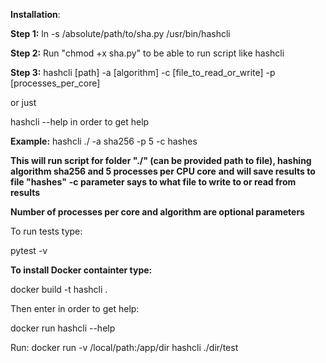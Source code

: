 **Installation**:

**Step 1:**
ln -s /absolute/path/to/sha.py /usr/bin/hashcli

**Step 2:**
Run "chmod +x sha.py" to be able to run script like hashcli

**Step 3:**
hashcli [path] -a [algorithm] -c [file_to_read_or_write] -p [processes_per_core]

or just

hashcli --help in order to get help

**Example:**
hashcli ./ -a sha256 -p 5 -c hashes

**This will run script for folder "./" (can be provided path to file), hashing algorithm sha256 and 5 processes per CPU core**
**and will save results to file "hashes"**
**-c parameter says to what file to write to or read from results**

 **Number of processes per core and algorithm are optional parameters**

To run tests type:

pytest -v

**To install Docker containter type:**

docker build -t hashcli .

Then enter in order to get help:

docker run hashcli --help

Run: docker run -v /local/path:/app/dir hashcli ./dir/test
